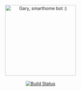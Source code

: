 <p align="center">
  <img src="https://avatars2.githubusercontent.com/u/25466447?s=200&v=4" alt="Gary, smarthome bot :)" width="226">
  <br>
  <br>
  <a href="https://travis-ci.org/gary-ai/gary"><img src="https://travis-ci.org/gary-ai/gary.svg?branch=master" alt="Build Status"></a>
</p>

<p align="center>Gary project, a smarthome assistant that makes you happy !</p>
